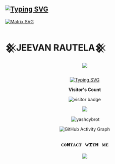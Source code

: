 ## [![Typing SVG](https://readme-typing-svg.herokuapp.com?font=Rockstar-ExtraBold&color=AE43AB&lines=𝐖𝐄𝐋𝐂𝐎𝐌𝐄+𝐓𝐎+JEEVAN+𝐏𝐑𝐎𝐅𝐈𝐋𝐄.;𝐇𝐄𝐑𝐄+𝐘𝐎𝐔+𝐂𝐀𝐍+𝐅𝐈𝐍𝐃+𝐏𝐑𝐎𝐉𝐄𝐂𝐓𝐒;𝐓𝐇𝐀𝐍𝐊𝐒+𝐅𝐎𝐑+𝐕𝐈𝐒𝐈𝐓𝐈𝐍𝐆+𝐌𝐘+𝐑𝐎𝐅𝐈𝐋𝐄 )](https://git.io/typing-svg)

[![Matrix SVG](https://raw.githubusercontent.com/rodrigograca31/rodrigograca31/master/matrix.svg)](https://chat.whatsapp.com/Imi0xFyoBmIBUSc7C947TL)

# 𒆜JEEVAN RAUTELA𒆜

<div align="center">
<p align="center">
  <a href="https://www.instagram.com/rautela__j/"><img src="https://img.shields.io/badge/Instagram-E4405F?style=for-the-badge&logo=instagram&logoColor=white"/> 
</p>

## <!-- Typing SVG -->
<p align="center">
    <a href="https://git.io/J0hKr">
  <img
 src="https://readme-typing-svg.herokuapp.com?size=30&width=800&lines=𒆜JEEVAN+RAUTELA𒆜;IS+ALWAYS+HERE+FOR+YOU."
            alt="Typing SVG"
        />
    </a>
</p>

<p align="center"><b>Visitor's Count</b></p>
<p align="center"><img src="https://profile-counter.glitch.me/ jeevan221/count.svg" alt="visitor badge"/></p>
<p align="center"><img src="https://github-readme-stats.vercel.app/api/top-langs/?username=jeevan221&layout=compact&hide=TSQL&theme=chartreuse-dark"></p>

<p align="center">
<p>&nbsp;<img align="center" src="https://github-readme-stats.vercel.app/api?username=jeevan221&show_icons=true&theme=dark&locale=en"alt="yashcybrot" /></p>
    
  <div align="center">
       
  ![GitHub Activity Graph](https://github-readme-activity-graph.vercel.app/graph?username=jeevan221&bg_color=000000&color=4fff67&line=4fff67&point=ffffff&area=true&hide_border=true)
  </div>
 

  

## ```ᴄᴏɴᴛᴀᴄᴛ ᴡɪᴛʜ ᴍᴇ```


<p align="center">
  <a href="https://www.linkedin.com/in/jeevan-rautela/">
  <img src="https://img.shields.io/badge/LinkedIn-0077B5?style=for-the-badge&logo=linkedin&logoColor=white"/>
</a>

</p>

